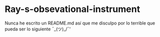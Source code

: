 # Ray-s-obsevational-instrument
Nunca he escrito un README.md así que me disculpo por lo terrible que pueda ser lo siguiente ¯\_(ツ)_/¯'
